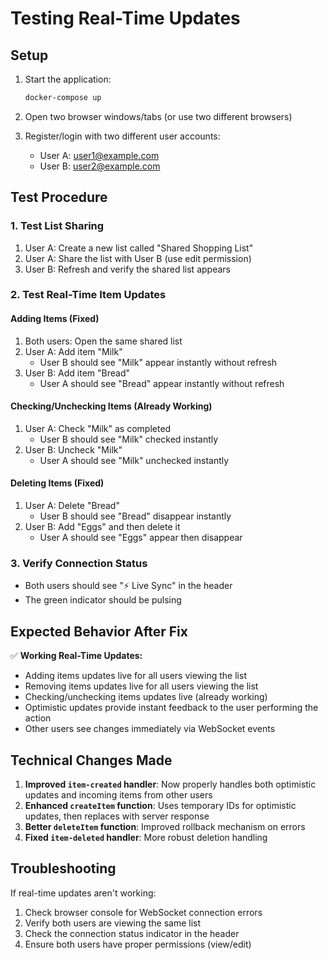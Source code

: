 # Testing Real-Time Updates

## Setup
1. Start the application:
   ```bash
   docker-compose up
   ```

2. Open two browser windows/tabs (or use two different browsers)

3. Register/login with two different user accounts:
   - User A: user1@example.com
   - User B: user2@example.com

## Test Procedure

### 1. Test List Sharing
1. User A: Create a new list called "Shared Shopping List"
2. User A: Share the list with User B (use edit permission)
3. User B: Refresh and verify the shared list appears

### 2. Test Real-Time Item Updates

#### Adding Items (Fixed)
1. Both users: Open the same shared list
2. User A: Add item "Milk"
   - User B should see "Milk" appear instantly without refresh
3. User B: Add item "Bread"
   - User A should see "Bread" appear instantly without refresh

#### Checking/Unchecking Items (Already Working)
1. User A: Check "Milk" as completed
   - User B should see "Milk" checked instantly
2. User B: Uncheck "Milk"
   - User A should see "Milk" unchecked instantly

#### Deleting Items (Fixed)
1. User A: Delete "Bread"
   - User B should see "Bread" disappear instantly
2. User B: Add "Eggs" and then delete it
   - User A should see "Eggs" appear then disappear

### 3. Verify Connection Status
- Both users should see "⚡ Live Sync" in the header
- The green indicator should be pulsing

## Expected Behavior After Fix

✅ **Working Real-Time Updates:**
- Adding items updates live for all users viewing the list
- Removing items updates live for all users viewing the list
- Checking/unchecking items updates live (already working)
- Optimistic updates provide instant feedback to the user performing the action
- Other users see changes immediately via WebSocket events

## Technical Changes Made

1. **Improved `item-created` handler**: Now properly handles both optimistic updates and incoming items from other users
2. **Enhanced `createItem` function**: Uses temporary IDs for optimistic updates, then replaces with server response
3. **Better `deleteItem` function**: Improved rollback mechanism on errors
4. **Fixed `item-deleted` handler**: More robust deletion handling

## Troubleshooting

If real-time updates aren't working:
1. Check browser console for WebSocket connection errors
2. Verify both users are viewing the same list
3. Check the connection status indicator in the header
4. Ensure both users have proper permissions (view/edit)